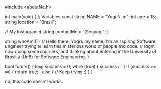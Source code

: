 #include <aboutMe.h>

int main(void)
{
  // Variables
  const string NAME = "Yogi Nam";
  int age = 18;
  string location = "Brazil";
  
  // My Instagram :)
  string contactMe = "@euyogi";
}

string whoAmI()
{
  // Hello there, Yogi's my name, I'm an aspiring Software Engineer trying to learn this misterious world of people and code.
  // Right now doing some coursers, and thinking about entering in the University of Brasilia (UnB) for Software Engineering.
}

bool future()
{
  long success = 0;
  while (true)
  {
    success++
  }
  if (success >= ∞)
  {
    return true;
  }
  else
  {
    // Keep trying :)
  }
}

no, this code doesn't works.

<!---
euyogi/euyogi is a ✨ special ✨ repository because its `README.md` (this file) appears on your GitHub profile.
You can click the Preview link to take a look at your changes.
--->
